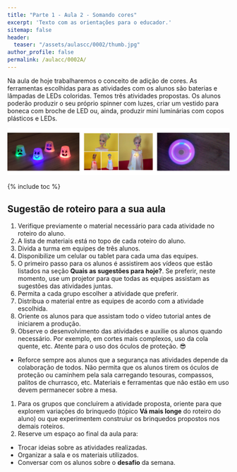 ```yaml
---
title: "Parte 1 - Aula 2 - Somando cores"
excerpt: 'Texto com as orientações para o educador.'
sitemap: false
header: 
  teaser: "/assets/aulascc/0002/thumb.jpg" 
author_profile: false
permalink: /aulacc/0002A/
---
```


Na aula de hoje trabalharemos o conceito de adição de cores. As ferramentas escolhidas para as atividades com os alunos são baterias e lâmpadas de LEDs coloridas. 
Temos três atividades propostas. Os alunos poderão produzir o seu próprio spinner com luzes, criar um vestido para boneca com broche de LED ou, ainda, produzir mini luminárias com copos plásticos e LEDs.

![Exemplos dos projetos desta aula](/assets/aulascc/0002/thumb.jpg)

{% include toc %}

## Sugestão de roteiro para a sua aula
1. Verifique previamente o material necessário para cada atividade no roteiro do aluno.
1. A lista de materiais está no topo de cada roteiro do aluno.
1. Divida a turma em equipes de três alunos.
1. Disponibilize um celular ou tablet para cada uma das equipes.
1. O primeiro passo para os alunos é assistirem aos vídeos que estão listados na seção **Quais as sugestões para hoje?**. Se preferir, neste momento, use um projetor para que todas as equipes assistam as sugestões das atividades juntas.
1. Permita a cada grupo escolher a atividade que preferir.
1. Distribua o material entre as equipes de acordo com a atividade escolhida.
1. Oriente os alunos para que assistam todo o vídeo tutorial antes de iniciarem a produção.
1. Observe o desenvolvimento das atividades e auxilie os alunos quando necessário. Por exemplo, em cortes mais complexos, uso da cola quente, etc. Atente para o uso dos óculos de proteção. :sunglasses:
  * Reforce sempre aos alunos que a segurança nas atividades depende da colaboração de todos. Não permita que os alunos tirem os óculos de proteção ou caminhem pela sala carregando tesouras, compassos, palitos de churrasco, etc. Materiais e ferramentas que não estão em uso devem permanecer sobre a mesa.
1. Para os grupos que concluírem a atividade proposta, oriente para que explorem variações do brinquedo (tópico **Vá mais longe** do roteiro do aluno) ou que experimentem construiur os brinquedos propostos nos demais roteiros.
1. Reserve um espaço ao final da aula para:
  * Trocar ideias sobre as atividades realizadas.
  * Organizar a sala e os materiais utilizados.
  * Conversar com os alunos sobre o **desafio** da semana. 

